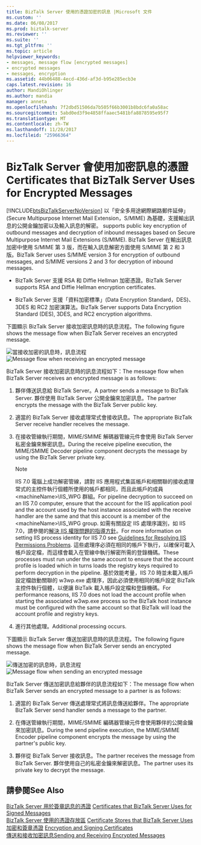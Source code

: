 ```yaml
---
title: BizTalk Server 使用的憑證加密的訊息 |Microsoft 文件
ms.custom: ''
ms.date: 06/08/2017
ms.prod: biztalk-server
ms.reviewer: ''
ms.suite: ''
ms.tgt_pltfrm: ''
ms.topic: article
helpviewer_keywords:
- messages, message flow [encrypted messages]
- encrypted messages
- messages, encryption
ms.assetid: 44b06488-4ecd-436d-af3d-b95e285ecb3e
caps.latest.revision: 16
author: MandiOhlinger
ms.author: mandia
manager: anneta
ms.openlocfilehash: 7f2dbd51506da7b505f66b3001b8bdc6fa0a58ac
ms.sourcegitcommit: 5abd0ed3f9e4858ffaaec5481bfa8878595e95f7
ms.translationtype: MT
ms.contentlocale: zh-TW
ms.lasthandoff: 11/28/2017
ms.locfileid: "25966364"
---
```

# <a name="certificates-that-biztalk-server-uses-for-encrypted-messages"></a><span data-ttu-id="875fb-102">BizTalk Server 會使用加密訊息的憑證</span><span class="sxs-lookup"><span data-stu-id="875fb-102">Certificates that BizTalk Server Uses for Encrypted Messages</span></span>
[!INCLUDE[btsBizTalkServerNoVersion](../includes/btsbiztalkservernoversion-md.md)]<span data-ttu-id="875fb-103"> 以「安全多用途網際網路郵件延伸」(Secure Multipurpose Internet Mail Extension，S/MIME) 為基礎，支援輸出訊息的公開金鑰加密以及輸入訊息的解密。</span><span class="sxs-lookup"><span data-stu-id="875fb-103"> supports public key encryption of outbound messages and decryption of inbound messages based on Secure Multipurpose Internet Mail Extensions (S/MIME).</span></span> <span data-ttu-id="875fb-104">BizTalk Server 在輸出訊息加密中使用 S/MIME 第 3 版，而在輸入訊息解密方面使用 S/MIME 第 2 和 3 版。</span><span class="sxs-lookup"><span data-stu-id="875fb-104">BizTalk Server uses S/MIME version 3 for encryption of outbound messages, and S/MIME versions 2 and 3 for decryption of inbound messages.</span></span>  
  
-   <span data-ttu-id="875fb-105">BizTalk Server 支援 RSA 和 Diffie Hellman 加密憑證。</span><span class="sxs-lookup"><span data-stu-id="875fb-105">BizTalk Server supports RSA and Diffie Hellman encryption certificates.</span></span>  
  
-   <span data-ttu-id="875fb-106">BizTalk Server 支援「資料加密標準」(Data Encryption Standard，DES)、3DES 和 RC2 加密演算法。</span><span class="sxs-lookup"><span data-stu-id="875fb-106">BizTalk Server supports Data Encryption Standard (DES), 3DES, and RC2 encryption algorithms.</span></span>  
  
 <span data-ttu-id="875fb-107">下圖顯示 BizTalk Server 接收加密訊息時的訊息流程。</span><span class="sxs-lookup"><span data-stu-id="875fb-107">The following figure shows the message flow when BizTalk Server receives an encrypted message.</span></span>  
  
 <span data-ttu-id="875fb-108">![當接收加密的訊息時，訊息流程](../core/media/bpi-sp-msgsec-inboundencryption.gif "BPI_SP_MSGSEC_InboundEncryption")</span><span class="sxs-lookup"><span data-stu-id="875fb-108">![Message flow when receiving an encrypted message](../core/media/bpi-sp-msgsec-inboundencryption.gif "BPI_SP_MSGSEC_InboundEncryption")</span></span>  
  
 <span data-ttu-id="875fb-109">BizTalk Server 接收加密訊息時的訊息流程如下：</span><span class="sxs-lookup"><span data-stu-id="875fb-109">The message flow when BizTalk Server receives an encrypted message is as follows:</span></span>  
  
1.  <span data-ttu-id="875fb-110">夥伴傳送訊息給 BizTalk Server。</span><span class="sxs-lookup"><span data-stu-id="875fb-110">A partner sends a message to BizTalk Server.</span></span> <span data-ttu-id="875fb-111">夥伴使用 BizTalk Server 公開金鑰來加密訊息。</span><span class="sxs-lookup"><span data-stu-id="875fb-111">The partner encrypts the message with the BizTalk Server public key.</span></span>  
  
2.  <span data-ttu-id="875fb-112">適當的 BizTalk Server 接收處理常式會接收訊息。</span><span class="sxs-lookup"><span data-stu-id="875fb-112">The appropriate BizTalk Server receive handler receives the message.</span></span>  
  
3.  <span data-ttu-id="875fb-113">在接收管線執行期間，MIME/SMIME 解碼器管線元件會使用 BizTalk Server 私密金鑰來解密訊息。</span><span class="sxs-lookup"><span data-stu-id="875fb-113">During the receive pipeline execution, the MIME/SMIME Decoder pipeline component decrypts the message by using the BizTalk Server private key.</span></span>  
  
    > [!NOTE]
    >  <span data-ttu-id="875fb-114">IIS 7.0 電腦上成功解密管線，請對 IIS 應用程式集區帳戶和相關聯的接收處理常式的主控件執行個體所使用的帳戶都相同，而且此帳戶的成員\<machineName\>\IIS_WPG 群組。</span><span class="sxs-lookup"><span data-stu-id="875fb-114">For pipeline decryption to succeed on an IIS 7.0 computer, ensure that the account for the IIS application pool and the account used by the host instance associated with the receive handler are the same and that this account is a member of the \<machineName\>\IIS_WPG group.</span></span> <span data-ttu-id="875fb-115">如需有關設定 IIS 處理序識別，如 IIS 7.0，請參閱的[解決 IIS 權限問題的指導方針](../core/guidelines-for-resolving-iis-permissions-problems.md)。</span><span class="sxs-lookup"><span data-stu-id="875fb-115">For more information on setting IIS process identity for IIS 7.0 see [Guidelines for Resolving IIS Permissions Problems](../core/guidelines-for-resolving-iis-permissions-problems.md).</span></span> <span data-ttu-id="875fb-116">這些處理序必須在相同的帳戶下執行，以確保可載入帳戶設定檔，而這樣會載入在管線中執行解密所需的登錄機碼。</span><span class="sxs-lookup"><span data-stu-id="875fb-116">These processes must run under the same account to ensure that the account profile is loaded which in turns loads the registry keys required to perform decryption in the pipeline.</span></span> <span data-ttu-id="875fb-117">基於效能考量，IIS 7.0 時並未載入帳戶設定檔啟動關聯的 w3wp.exe 處理序，因此必須使用相同的帳戶設定 BizTalk 主控件執行個體，以便讓 BizTalk 載入帳戶設定檔和登錄機碼。</span><span class="sxs-lookup"><span data-stu-id="875fb-117">For performance reasons, IIS 7.0 does not load the account profile when starting the associated w3wp.exe process so the BizTalk host instance must be configured with the same account so that BizTalk will load the account profile and registry keys.</span></span>  
  
4.  <span data-ttu-id="875fb-118">進行其他處理。</span><span class="sxs-lookup"><span data-stu-id="875fb-118">Additional processing occurs.</span></span>  
  
 <span data-ttu-id="875fb-119">下圖顯示 BizTalk Server 傳送加密訊息時的訊息流程。</span><span class="sxs-lookup"><span data-stu-id="875fb-119">The following figure shows the message flow when BizTalk Server sends an encrypted message.</span></span>  
  
 <span data-ttu-id="875fb-120">![傳送加密的訊息時，訊息流程](../core/media/bpi-sp-msgsec-outboundencryption.gif "BPI_SP_MSGSEC_OutboundEncryption")</span><span class="sxs-lookup"><span data-stu-id="875fb-120">![Message flow when sending an encrypted message](../core/media/bpi-sp-msgsec-outboundencryption.gif "BPI_SP_MSGSEC_OutboundEncryption")</span></span>  
  
 <span data-ttu-id="875fb-121">BizTalk Server 傳送加密訊息給夥伴的訊息流程如下：</span><span class="sxs-lookup"><span data-stu-id="875fb-121">The message flow when BizTalk Server sends an encrypted message to a partner is as follows:</span></span>  
  
1.  <span data-ttu-id="875fb-122">適當的 BizTalk Server 傳送處理常式將訊息傳送給夥伴。</span><span class="sxs-lookup"><span data-stu-id="875fb-122">The appropriate BizTalk Server send handler sends a message to the partner.</span></span>  
  
2.  <span data-ttu-id="875fb-123">在傳送管線執行期間，MIME/SMIME 編碼器管線元件會使用夥伴的公開金鑰來加密訊息。</span><span class="sxs-lookup"><span data-stu-id="875fb-123">During the send pipeline execution, the MIME/SMIME Encoder pipeline component encrypts the message by using the partner's public key.</span></span>  
  
3.  <span data-ttu-id="875fb-124">夥伴從 BizTalk Server 接收訊息。</span><span class="sxs-lookup"><span data-stu-id="875fb-124">The partner receives the message from BizTalk Server.</span></span> <span data-ttu-id="875fb-125">夥伴使用自己的私密金鑰來解密訊息。</span><span class="sxs-lookup"><span data-stu-id="875fb-125">The partner uses its private key to decrypt the message.</span></span>  
  
## <a name="see-also"></a><span data-ttu-id="875fb-126">請參閱</span><span class="sxs-lookup"><span data-stu-id="875fb-126">See Also</span></span>  
 <span data-ttu-id="875fb-127">[BizTalk Server 用於簽章訊息的憑證](../core/certificates-that-biztalk-server-uses-for-signed-messages.md) </span><span class="sxs-lookup"><span data-stu-id="875fb-127">[Certificates that BizTalk Server Uses for Signed Messages](../core/certificates-that-biztalk-server-uses-for-signed-messages.md) </span></span>  
 <span data-ttu-id="875fb-128">[BizTalk Server 使用的憑證存放區](../core/certificate-stores-that-biztalk-server-uses.md) </span><span class="sxs-lookup"><span data-stu-id="875fb-128">[Certificate Stores that BizTalk Server Uses](../core/certificate-stores-that-biztalk-server-uses.md) </span></span>  
 <span data-ttu-id="875fb-129">[加密和簽章憑證](../core/encryption-and-signing-certificates.md) </span><span class="sxs-lookup"><span data-stu-id="875fb-129">[Encryption and Signing Certificates](../core/encryption-and-signing-certificates.md) </span></span>  
 [<span data-ttu-id="875fb-130">傳送和接收加密訊息</span><span class="sxs-lookup"><span data-stu-id="875fb-130">Sending and Receiving Encrypted Messages</span></span>](../core/sending-and-receiving-encrypted-messages.md)